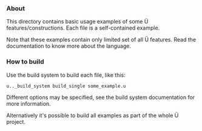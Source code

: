 ### About

This directory contains basic usage examples of some Ü features/constructions.
Each file is a self-contained example.

Note that these examples contain only limited set of all Ü features.
Read the documentation to know more about the language.


### How to build

Use the build system to build each file, like this:

```
u.._build_system build_single some_example.u
```

Different options may be specified, see the build system documentation for more information.

Alternatively it's possible to build all examples as part of the whole Ü project.
